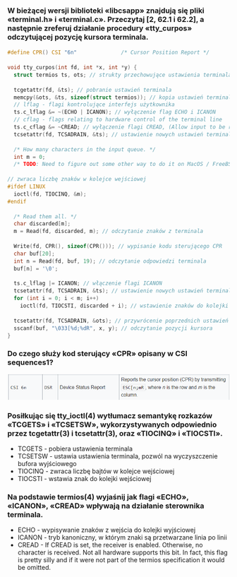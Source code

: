 ### W bieżącej wersji biblioteki «libcsapp» znajdują się pliki «terminal.h» i «terminal.c». Przeczytaj [2, 62.1 i 62.2], a następnie zreferuj działanie procedury «tty_curpos» odczytującej pozycję kursora terminala.

```C
#define CPR() CSI "6n"              /* Cursor Position Report */

void tty_curpos(int fd, int *x, int *y) {
  struct termios ts, ots; // strukty przechowujące ustawienia terminala

  tcgetattr(fd, &ts); // pobranie ustawień terminala
  memcpy(&ots, &ts, sizeof(struct termios)); // kopia ustawień terminala
  // lflag - flagi kontrolujące interfejs użytkownika
  ts.c_lflag &= ~(ECHO | ICANON); // wyłączenie flag ECHO i ICANON 
  // cflag - flags relating to hardware control of the terminal line
  ts.c_cflag &= ~CREAD; // wyłączenie flagi CREAD, (Allow input to be received)
  tcsetattr(fd, TCSADRAIN, &ts); // ustawienie nowych ustawień terminala

  /* How many characters in the input queue. */
  int m = 0;
  /* TODO: Need to figure out some other way to do it on MacOS / FreeBSD. */

// zwraca liczbę znaków w kolejce wejściowej
#ifdef LINUX
  ioctl(fd, TIOCINQ, &m); 
#endif

  /* Read them all. */
  char discarded[m];
  m = Read(fd, discarded, m); // odczytanie znaków z terminala

  Write(fd, CPR(), sizeof(CPR())); // wypisanie kodu sterującego CPR
  char buf[20];
  int n = Read(fd, buf, 19); // odczytanie odpowiedzi terminala
  buf[n] = '\0';

  ts.c_lflag |= ICANON; // włączenie flagi ICANON
  tcsetattr(fd, TCSADRAIN, &ts); // ustawienie nowych ustawień terminala
  for (int i = 0; i < m; i++)
    ioctl(fd, TIOCSTI, discarded + i); // wstawienie znaków do kolejki wejściowej

  tcsetattr(fd, TCSADRAIN, &ots); // przywrócenie poprzednich ustawień terminala
  sscanf(buf, "\033[%d;%dR", x, y); // odczytanie pozycji kursora
}
```

### Do czego służy kod sterujący «CPR» opisany w CSI sequences1?
![return cursor position](image.png)

### Posiłkując się tty_ioctl(4) wytłumacz semantykę rozkazów «TCGETS» i «TCSETSW», wykorzystywanych odpowiednio przez tcgetattr(3) i tcsetattr(3), oraz «TIOCINQ» i «TIOCSTI».


- TCGETS - pobiera ustawienia terminala
- TCSETSW - ustawia ustawienia terminala, pozwól na wyczyszczenie bufora wyjściowego
- TIOCINQ - zwraca liczbę bajtów w kolejce wejściowej
- TIOCSTI - wstawia znak do kolejki wejściowej

### Na podstawie termios(4) wyjaśnij jak flagi «ECHO», «ICANON», «CREAD» wpływają na działanie sterownika terminala.

- ECHO - wypisywanie znaków z wejścia do kolejki wyjściowej
- ICANON - tryb kanoniczny, w którym znaki są przetwarzane linia po linii
- CREAD - If CREAD	is set,	the receiver is	enabled.  Otherwise, no	 character  is
       received.   Not	all hardware supports this bit.	 In fact, this flag is
       pretty silly and	if it were not part of the  termios  specification  it
       would be	omitted.
